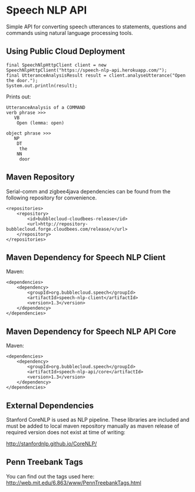 Speech NLP API
==============

Simple API for converting speech utterances to statements, questions and commands using natural language processing tools.

Using Public Cloud Deployment
-----------------------------

```
final SpeechNlpHttpClient client = new SpeechNlpHttpClient("https://speech-nlp-api.herokuapp.com/");
final UtteranceAnalysisResult result = client.analyseUtterance("Open the door.");
System.out.println(result);
```

Prints out:

```
UtteranceAnalysis of a COMMAND
verb phrase >>>
   VB
    Open (lemma: open)

object phrase >>>
   NP
    DT
     the
    NN
     door
```

Maven Repository
----------------

Serial-comm and zigbee4java dependencies can be found from the following repository for convenience.

```
<repositories>
    <repository>
        <id>bubblecloud-cloudbees-release</id>
        <url>http://repository-bubblecloud.forge.cloudbees.com/release/</url>
    </repository>
</repositories>
```

Maven Dependency for Speech NLP Client
--------------------------------------

Maven:

```
<dependencies>
    <dependency>
        <groupId>org.bubblecloud.speech</groupId>
        <artifactId>speech-nlp-client</artifactId>
        <version>1.3</version>
    </dependency>
</dependencies>
```

Maven Dependency for Speech NLP API Core
----------------------------------------

Maven:

```
<dependencies>
    <dependency>
        <groupId>org.bubblecloud.speech</groupId>
        <artifactId>speech-nlp-api/core</artifactId>
        <version>1.3</version>
    </dependency>
</dependencies>
```

External Dependencies
---------------------

Stanford CoreNLP is used as NLP pipeline. These libraries are included and must be added to local maven repository
manually as maven release of required version does not exist at time of writing:

http://stanfordnlp.github.io/CoreNLP/

Penn Treebank Tags
------------------

You can find out the tags used here:
http://web.mit.edu/6.863/www/PennTreebankTags.html

